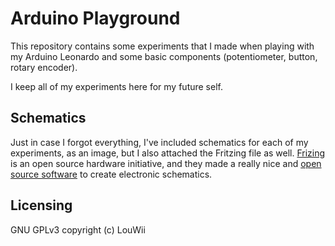 # Arduino Playground

This repository contains some experiments that I made when playing with my Arduino Leonardo and some basic components (potentiometer, button, rotary encoder).

I keep all of my experiments here for my future self.

## Schematics

Just in case I forgot everything, I've included schematics for each of my experiments, as an image, but I also attached the Fritzing file as well. [Frizing](http://www.fritzing.org/) is an open source hardware initiative, and they made a really nice and [open source software](https://github.com/fritzing/fritzing-app) to create electronic schematics.

## Licensing

GNU GPLv3 copyright (c) LouWii